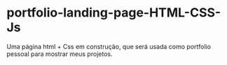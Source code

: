 # portfolio-landing-page-HTML-CSS-Js
Uma página html + Css em construção, que será usada como portfolio pessoal para mostrar meus projetos. 
